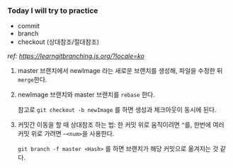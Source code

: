 ### Today I will try to practice
- commit
- branch
- checkout (상대참조/절대참조)

*ref: https://learngitbranching.js.org/?locale=ko*

1. master 브랜치에서 newImage 라는 새로운 브랜치를 생성해, 파일을 수정한 뒤 `merge`한다.
2. newImage 브랜치와 master 브랜치를 `rebase` 한다.
    
    참고로 `git checkout -b newImage` 를 하면 생성과 체크아웃이 동시에 된다.
3. 커밋간 이동을 할 때 상대참조 하는 법: 한 커밋 위로 움직이려면 `^`를, 한번에 여러 커밋 위로 가려면 `~<num>`을 사용한다.

    `git branch -f master <Hash>` 를 하면 브랜치가 해당 커밋으로 옮겨지는 것 같다.